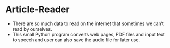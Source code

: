 # Article-Reader

- There are so much data to read on the internet that sometimes we can’t read by ourselves. 
- This small Python program converts web pages, PDF files and input text to speech and user can also save the audio file for later use.

